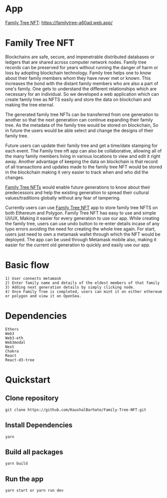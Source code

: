 # App

[Family Tree NFT](https://familytree-a60ad.web.app/): https://familytree-a60ad.web.app/

# Family Tree NFT

Blockchains are safe, secure, and impenetrable distributed databases or ledgers that are shared across computer network nodes. Family tree records can be preserved for years without running the danger of harm or loss by adopting blockchain technology. Family tree helps one to know about their family members whom they have never met or known. This increases the bond with the distant family members who are also a part of one's family. One gets to understand the different relationships which are necessary for an individual. So we developed a web application which can create family tree as NFTS easily and store the data on blockchain and making the tree eternal.

The generated family tree NFTs can be transferred from one generation to another so that the next generation can continue expanding their family tree. As the metadata of the family tree would be stored on blockchain, So in future the users would be able select and change the designs of their family tree.

Future users can update their family tree and get a time/date stamping for each event. The Family tree nft app can also be collaborative, allowing all of the many family members living in various locations to view and edit it right away. Another advantage of keeping the data on blockchain is that record of all transactions and updates made to the family tree NFT would be stored in the blockchain making it very easier to track when and who did the changes.

[Family Tree NFTs](https://familytree-a60ad.web.app/) would enable future generations to know about their predecessors and help the existing generation to spread their cultural values/traditions globally without any fear of tampering.

Currently users can use [Family Tree NFT](https://familytree-a60ad.web.app/) app to store family tree NFTS on both Ethereum and Polygon. Family Tree NFT has easy to use and simple UI/UX, Making it easier for every generation to use our app. While creating the family tree, users can use undo button to re-enter details incase of any typo errors avoiding the need for creating the whole tree again. For start, users just need to own a metamask wallet through which the NFT would be deployed. The app can be used through Metamask mobile also, making it easier for the current old generation to quickly and easily use our app.

# Basic flow

```
1) User connects metamask
2) Enter family name and details of the eldest members of that family
3) Adding next generation details by simply clicking node.
4) Once Family Tree is completed, users can mint it on either ethereum or polygon and view it on OpenSea.
```

# Dependencies

```
Ethers
Web3
Web3-eth
Web3modal
Next
Chakra
React
React-d3-tree
```

# Quickstart

## Clone repository

```
git clone https://github.com/KaushalBarhate/Family-Tree-NFT.git
```

## Install Dependencies

```
yarn
```

## Build all packages

```
yarn build
```

## Run the app

```
yarn start or yarn run dev
```
